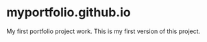 # myportfolio.github.io
My first portfolio project work.  This is my first version of this project.
